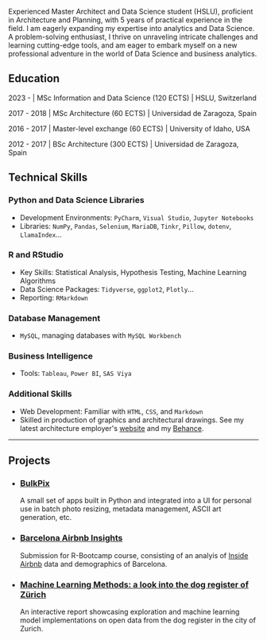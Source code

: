 Experienced Master Architect and Data Science student (HSLU), proficient in Architecture and Planning, with 5 years of practical experience in the field. I am eagerly expanding my expertise into analytics and Data Science. A problem-solving enthusiast, I thrive on unraveling intricate challenges and learning cutting-edge tools, and am eager to embark myself on a new professional adventure in the world of Data Science and business analytics.

## Education

2023 -  | MSc Information and Data Science (120 ECTS) | HSLU, Switzerland		

2017 - 2018  | MSc Architecture (60 ECTS)	| Universidad de Zaragoza, Spain

2016 - 2017 | Master-level exchange (60 ECTS)    | University of Idaho, USA 	

2012 - 2017 | BSc Architecture (300 ECTS)        | Universidad de Zaragoza, Spain

## Technical Skills

### Python and Data Science Libraries
- Development Environments: `PyCharm`, `Visual Studio`, `Jupyter Notebooks`
- Libraries: `NumPy`, `Pandas`, `Selenium`, `MariaDB`, `Tinkr`, `Pillow`, `dotenv`, `LlamaIndex`...

### R and RStudio
- Key Skills: Statistical Analysis, Hypothesis Testing, Machine Learning Algorithms
- Data Science Packages: `Tidyverse`, `ggplot2`, `Plotly`...
- Reporting: `RMarkdown`

### Database Management
- `MySQL`, managing databases with `MySQL Workbench`

### Business Intelligence
- Tools: `Tableau`, `Power BI`, `SAS Viya`

### Additional Skills
- Web Development: Familiar with `HTML`, `CSS`, and `Markdown`
- Skilled in production of graphics and architectural drawings. See my latest architecture employer's [website](https://www.scopearch.ch/) and my [Behance](https://www.scopearch.ch/).
      
***

## Projects

- ### [BulkPix](https://github.com/leinadher/BulkPix)
  A small set of apps built in Python and integrated into a UI for personal use in batch photo resizing, metadata management, ASCII art generation, etc.
  
- ### [Barcelona Airbnb Insights](https://github.com/leinadher/RB01_AirBnB_TwoCities)
  Submission for R-Bootcamp course, consisting of an analyis of [Inside Airbnb](http://insideairbnb.com/) data and demographics of Barcelona.
  
- ### [Machine Learning Methods: a look into the dog register of Zürich](https://leinadher.shinyapps.io/ml1_final_dogs/)
  An interactive report showcasing exploration and machine learning model implementations on open data from the dog register in the city of Zurich.
